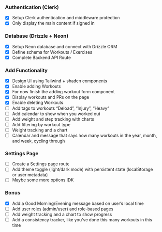 ### Authentication (Clerk)

- [x] Setup Clerk authentication and middleware protection
- [x] Only display the main content if signed in

### Database (Drizzle + Neon)

- [x] Setup Neon database and connect with Drizzle ORM
- [x] Define schema for Workouts / Exercises
- [x] Complete Backend API Route

### Add Functionality

- [x] Design UI using Tailwind + shadcn components
- [x] Enable adding Workouts
- [x] For now finish the adding workout form component
- [x] Display workouts and PRs on the page
- [x] Enable deleting Workouts
- [ ] Add tags to workouts “Deload”, “Injury”, “Heavy”
- [ ] Add calendar to show when you worked out
- [ ] Add weight and step tracking with charts
- [ ] Add filtering by workout type
- [ ] Weight tracking and a chart
- [ ] Calendar and message that says how many workouts in the year, month, and week, cycling through

### Settings Page

- [ ] Create a Settings page route
- [ ] Add theme toggle (light/dark mode) with persistent state (localStorage or user metadata)
- [ ] Maybe some more options IDK

### Bonus

- [x] Add a Good Morning/Evening message based on user’s local time
- [ ] Add user roles (admin/user) and role-based pages
- [ ] Add weight tracking and a chart to show progress
- [ ] Add a consistency tracker, like you've done this many workouts in this time
